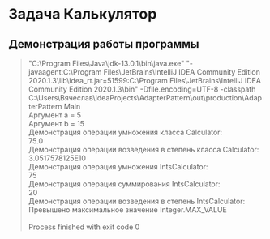 # Задача Калькулятор

## Демонстрация работы программы
> "C:\Program Files\Java\jdk-13.0.1\bin\java.exe" "-javaagent:C:\Program Files\JetBrains\IntelliJ IDEA Community Edition 2020.1.3\lib\idea_rt.jar=51599:C:\Program Files\JetBrains\IntelliJ IDEA Community Edition 2020.1.3\bin" -Dfile.encoding=UTF-8 -classpath C:\Users\Вячеслав\IdeaProjects\AdapterPattern\out\production\AdapterPattern Main<br/>
> Аргумент a = 5<br/>
> Аргумент b = 15<br/>
> Демонстрация операции умножения класса Calculator:<br/>
> 75.0<br/>
> Демонстрация операции возведения в степень класса Calculator:<br/>
> 3.0517578125E10<br/>
> Демонстрация операция умножения IntsCalculator:<br/>
> 75<br/>
> Демонстрация операция суммирования IntsCalculator:<br/>
> 20<br/>
> Демонстрация операции возведения в степень IntsCalculator:<br/>
> Превышено максимальное значение Integer.MAX_VALUE<br/>
> <br/>
> Process finished with exit code 0<br/>
